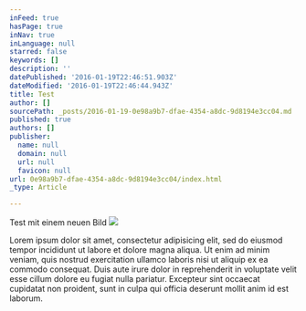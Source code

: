 ```yaml
---
inFeed: true
hasPage: true
inNav: true
inLanguage: null
starred: false
keywords: []
description: ''
datePublished: '2016-01-19T22:46:51.903Z'
dateModified: '2016-01-19T22:46:44.943Z'
title: Test
author: []
sourcePath: _posts/2016-01-19-0e98a9b7-dfae-4354-a8dc-9d8194e3cc04.md
published: true
authors: []
publisher:
  name: null
  domain: null
  url: null
  favicon: null
url: 0e98a9b7-dfae-4354-a8dc-9d8194e3cc04/index.html
_type: Article

---
```

Test mit einem neuen Bild
![](https://s3-us-west-2.amazonaws.com/the-grid-img/p/ea23550f4f0a3c5b87f8adf5cacb72729aa2ef8d.jpg)

Lorem ipsum dolor sit amet, consectetur adipisicing elit, sed do eiusmod tempor incididunt ut labore et dolore magna aliqua. Ut enim ad minim veniam, quis nostrud exercitation ullamco laboris nisi ut aliquip ex ea commodo consequat. Duis aute irure dolor in reprehenderit in voluptate velit esse cillum dolore eu fugiat nulla pariatur. Excepteur sint occaecat cupidatat non proident, sunt in culpa qui officia deserunt mollit anim id est laborum.